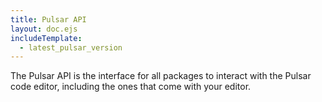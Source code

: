 ```yaml
---
title: Pulsar API
layout: doc.ejs
includeTemplate:
  - latest_pulsar_version
---
```


The Pulsar API is the interface for all packages to interact with the Pulsar code editor, including the ones that come with your editor.
